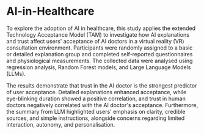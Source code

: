 # AI-in-Healthcare

To explore the adoption of AI in healthcare, this study applies the extended Technology Acceptance Model (TAM) to investigate how AI explanations and trust affect users' acceptance of AI doctors in a virtual reality (VR) consultation environment. Participants were randomly assigned to a basic or detailed explanation group and completed self-reported questionnaires and physiological measurements. The collected data were analysed using regression analysis, Random Forest models, and Large Language Models (LLMs).

The results demonstrate that trust in the AI doctor is the strongest predictor of user acceptance. Detailed explanations enhanced acceptance, while eye-blinking duration showed a positive correlation, and trust in human doctors negatively correlated with the AI doctor's acceptance. Furthermore, the summary from LLM highlighted users' emphasis on clarity, credible sources, and simple instructions, alongside concerns regarding limited interaction, autonomy, and personalisation.

